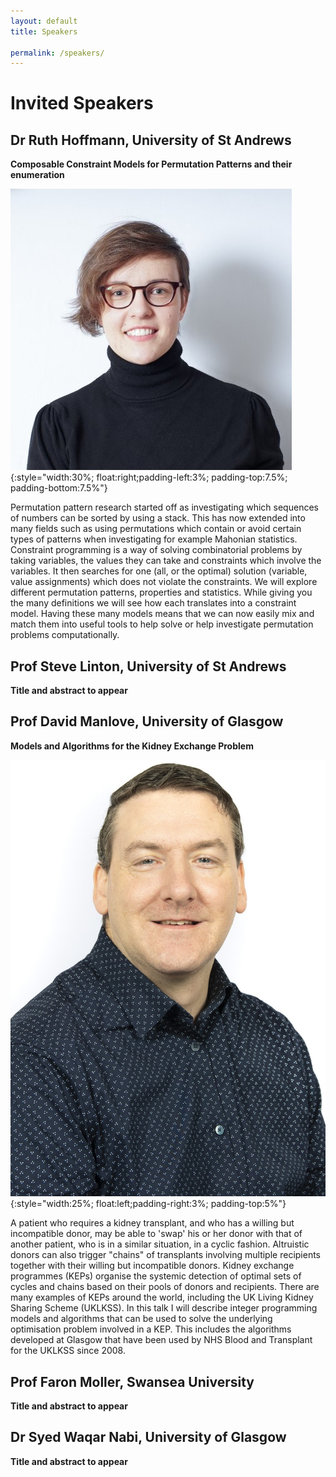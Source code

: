 ```yaml
---
layout: default
title: Speakers

permalink: /speakers/
---
```


# Invited Speakers

## Dr Ruth Hoffmann, University of St Andrews

**Composable Constraint Models for Permutation Patterns and their enumeration**

![Dr Ruth Hoffmann](/assets/RuthHoffmann.jpg){:style="width:30%; float:right;padding-left:3%; padding-top:7.5%; padding-bottom:7.5%"}

Permutation pattern research started off as investigating which sequences of numbers can be sorted by using a stack.
This has now extended into many fields such as using permutations which contain or avoid certain types of patterns when investigating for example Mahonian statistics.
Constraint programming is a way of solving combinatorial problems by taking variables, the values they can take and constraints which involve the variables. It then searches for one (all, or the optimal) solution (variable, value assignments) which does not violate the constraints.
We will explore different permutation patterns, properties and statistics. While giving you the many definitions we will see how each translates into a constraint model. Having these many models means that we can now easily mix and match them into useful tools to help solve or help investigate permutation problems computationally.

## Prof Steve Linton, University of St Andrews

**Title and abstract to appear**

## Prof David Manlove, University of Glasgow

**Models and Algorithms for the Kidney Exchange Problem**

![Prof David Manlove](/assets/DavidManlove.jpg){:style="width:25%; float:left;padding-right:3%; padding-top:5%"}

A patient who requires a kidney transplant, and who has a willing but incompatible donor, may be able to 'swap' his or her donor with that of another patient, who is in a similar situation, in a cyclic fashion.  Altruistic donors can also trigger "chains" of transplants involving multiple recipients together with their willing but incompatible donors.  Kidney exchange programmes (KEPs) organise the systemic detection of optimal sets of cycles and chains based on their pools of donors and recipients.  There are many examples of KEPs around the world, including the UK Living Kidney Sharing Scheme (UKLKSS).   In this talk I will describe integer programming models and algorithms that can be used to solve the underlying optimisation problem involved in a KEP.  This includes the algorithms developed at Glasgow that have been used by NHS Blood and Transplant for the UKLKSS since 2008.

## Prof Faron Moller, Swansea University

**Title and abstract to appear**

## Dr Syed Waqar Nabi, University of Glasgow

**Title and abstract to appear**
